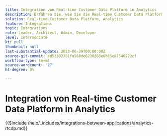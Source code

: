 ```yaml
---
title: Integration von Real-time Customer Data Platform in Analytics
description: Erfahren Sie, wie Sie die Real-time Customer Data Platform in Analytics integrieren.
solution: Real-time Customer Data Platform, Analytics
feature: Integrations
topic: Integrations
role: Leader, Architect, Admin, Developer
level: Intermediate
kt: null
thumbnail: null
last-substantial-update: 2023-06-29T00:00:00Z
source-git-commit: ed53392381fa568de8230288e6b85c87540222cf
workflow-type: tm+mt
source-wordcount: '27'
ht-degree: 0%

---
```



# Integration von Real-time Customer Data Platform in Analytics

{{$include /help/_includes/integrations-between-applications/analytics-rtcdp.md}}
